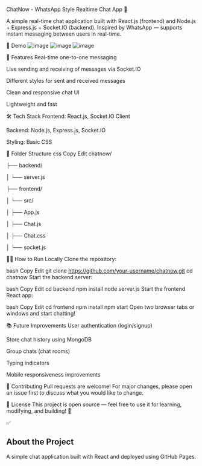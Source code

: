 ChatNow - WhatsApp Style Realtime Chat App 💬

A simple real-time chat application built with React.js (frontend) and Node.js + Express.js + Socket.IO (backend).
Inspired by WhatsApp — supports instant messaging between users in real-time.

📸 Demo
![image](https://github.com/user-attachments/assets/db5522b0-e627-4395-a5f9-4e05006da857)
![image](https://github.com/user-attachments/assets/7ec683ef-6512-40b3-86aa-eb69b52aa30b)
![image](https://github.com/user-attachments/assets/8ffd7e79-4c52-486a-91a9-840281240729)




🚀 Features
Real-time one-to-one messaging

Live sending and receiving of messages via Socket.IO

Different styles for sent and received messages

Clean and responsive chat UI

Lightweight and fast

🛠️ Tech Stack
Frontend: React.js, Socket.IO Client

Backend: Node.js, Express.js, Socket.IO

Styling: Basic CSS

📂 Folder Structure
css
Copy
Edit
chatnow/

├── backend/

│   └── server.js

├── frontend/

│   └── src/

│       ├── App.js

│       ├── Chat.js

│       ├── Chat.css

│       └── socket.js

🧑‍💻 How to Run Locally
Clone the repository:

bash
Copy
Edit
git clone https://github.com/your-username/chatnow.git
cd chatnow
Start the backend server:

bash
Copy
Edit
cd backend
npm install
node server.js
Start the frontend React app:

bash
Copy
Edit
cd frontend
npm install
npm start
Open two browser tabs or windows and start chatting!

📚 Future Improvements
User authentication (login/signup)

Store chat history using MongoDB

Group chats (chat rooms)

Typing indicators

Mobile responsiveness improvements

🤝 Contributing
Pull requests are welcome!
For major changes, please open an issue first to discuss what you would like to change.

📄 License
This project is open source — feel free to use it for learning, modifying, and building! 🚀

✅



## About the Project
A simple chat application built with React and deployed using GitHub Pages.
